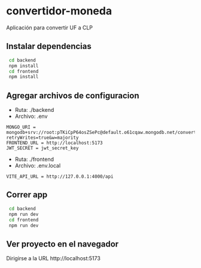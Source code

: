# convertidor-moneda
Aplicación para convertir UF a CLP

## Instalar dependencias

```bash
 cd backend
 npm install
 cd frontend
 npm install
```

## Agregar archivos de configuracion

- Ruta: ./backend
- Archivo: .env

```
MONGO_URI = mongodb+srv://root:pTKiCpP64osZSePc@default.o61cqaw.mongodb.net/converter?retryWrites=true&w=majority
FRONTEND_URL = http://localhost:5173
JWT_SECRET = jwt_secret_key
```

- Ruta: ./frontend
- Archivo: .env.local

```
VITE_API_URL = http://127.0.0.1:4000/api
```

## Correr app

```bash
 cd backend
 npm run dev
 cd frontend
 npm run dev
```

## Ver proyecto en el navegador

Dirigirse a la URL http://localhost:5173